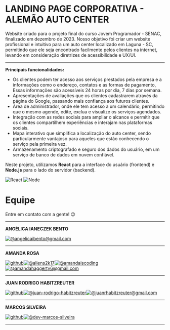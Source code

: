 # LANDING PAGE CORPORATIVA - ALEMÃO AUTO CENTER
Website criado para o projeto final do curso Jovem Programador - SENAC, finalizado em dezembro de 2023. Nosso objetivo foi criar um website profissional e intuitivo para um auto center localizado em Laguna - SC, permitindo que ele seja encontrado facilmente pelos clientes na internet, levando em consideração diretrizes de acessibilidade e UX/UI.
___
**Principais funcionalidades:**
- Os clientes podem ter acesso aos serviços prestados pela empresa e a informações como o endereço, contatos e as formas de pagamento, Essas informações são acessíveis 24 horas por dia, 7 dias por semana.
- Apresentações de avaliações que os clientes cadastrarem através da página do Google, passando mais confiança aos futuros clientes.
- Área de administrador, onde ele tem acesso a um calendário, permitindo que o mesmo agende, edite, exclua e visualize os serviços agendados.
- Integração com as redes sociais para ampliar o alcance e permitir que os clientes compartilhem experiências e interajam nas plataformas sociais.
- Mapa interativo que simplifica a localização do auto center, sendo particularmente vantajoso para aqueles que estão conhecendo o serviço pela primeira vez.
- Armazenamento criptografado e seguro dos dados do usuário, em um serviço de banco de dados em nuvem confiável. 

Neste projeto, utilizamos **React** para a interface do usuário (frontend) e **Node.js** para o lado do servidor (backend).

![React](https://img.shields.io/badge/React-000?style=for-the-badge&logo=react) ![Node](https://img.shields.io/badge/Node-000?style=for-the-badge&logo=node.js&logoColor=)

# Equipe
Entre em contato com a gente! 😉
___
**ANGÉLICA IANECZEK BENTO**

[![@angelicaibento@gmail.com](https://img.icons8.com/fluency/48/000000/apple-mail.png "angelicaibento@gmail.com")](angelicaibento@gmail.com)
___
**AMANDA ROSA**

<a href="https://github.com/amandaiscoding"><img src="https://img.icons8.com/3d-fluency/45/github.png"  alt="github"/><a>[![@aliens2k17](https://img.icons8.com/fluency/48/000000/instagram-new.png "@aliens2k17")](https://www.instagram.com/aliens2k17/)[![@amandaiscoding](https://img.icons8.com/fluency/48/000000/linkedin.png "@amandaiscoding")](https://www.linkedin.com/in/amandaiscoding/)[![@amandahaggerty6@gmail.com](https://img.icons8.com/fluency/48/000000/apple-mail.png "amandahaggerty6@gmail.com")](amandahaggerty6@gmail.com)
___
**JUAN RODRIGO HABITZREUTER**

<a href="https://github.com/JuanRodrigoHabitzreuter"><img src="https://img.icons8.com/3d-fluency/45/github.png"  alt="github"/><a>[![@juan-rodrigo-habitzreuter](https://img.icons8.com/fluency/48/000000/linkedin.png "@juan-rodrigo-habitzreuter")](https://www.linkedin.com/in/juan-rodrigo-habitzreuter/)[![@juanrhabitzreuter@gmail.com](https://img.icons8.com/fluency/48/000000/apple-mail.png "juanrhabitzreuter@gmail.com")](juanrhabitzreuter@gmail.com)
___
**MARCOS SILVEIRA**

<a href="https://github.com/MQSilveira"><img src="https://img.icons8.com/3d-fluency/45/github.png"  alt="github"/><a>[![@dev-marcos-silveira](https://img.icons8.com/fluency/48/000000/linkedin.png "@dev-marcos-silveira")](https://www.linkedin.com/in/dev-marcos-silveira/)
___
